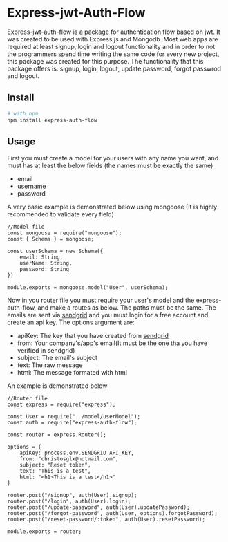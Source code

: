 # Express-jwt-Auth-Flow
Express-jwt-auth-flow is a package for authentication flow based on jwt. It was
created to be used with Express.js and Mongodb. Most web apps are required at least
signup, login and logout functionality and in order to not the programmers spend time
writing the same code for every new project, this package was created for this purpose.
The functionality that this package offers is: signup, login, logout, update password,
forgot passwrod and logout. 

## Install

```bash
# with npm
npm install express-auth-flow
```

## Usage

First you must create a model for your users with any name you want, and must has at least the below fields (the names must be exactly the same)
- email
- username
- password

A very basic example is demonstrated below using mongoose (It is highly recommended to validate every field)

```
//Model file
const mongoose = require("mongoose");
const { Schema } = mongoose;

const userSchema = new Schema({
    email: String,
    userName: String,
    password: String
})

module.exports = mongoose.model("User", userSchema);
````


Now in you router file you must require your user's model and the express-auth-flow, and make a routes as below. The paths must be the same. The emails are sent via [sendgrid](https://sendgrid.com/) and you must login for a free account and create an api key. The options argument are:
- apiKey: The key that you have created from [sendgrid](https://sendgrid.com/)
- from: Your company's/app's email(It must be the one tha you have verified in sendgrid)
- subject: The email's subject
- text: The raw message
- html: The message formated with html

An example is demonstrated below

```
//Router file
const express = require("express");

const User = require("../model/userModel");
const auth = require("express-auth-flow");

const router = express.Router();

options = {
    apiKey: process.env.SENDGRID_API_KEY,
    from: "christosglx@hotmail.com",
    subject: "Reset token",
    text: "This is a test",
    html: "<h1>This is a test</h1>"
}

router.post("/signup", auth(User).signup);
router.post("/login", auth(User).login);
router.post("/update-password", auth(User).updatePassword);
router.post("/forgot-password", auth(User, options).forgotPassword);
router.post("/reset-password/:token", auth(User).resetPassword);

module.exports = router;
```